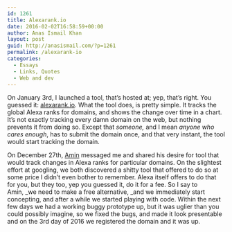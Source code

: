 ```yaml
---
id: 1261
title: Alexarank.io
date: 2016-02-02T16:58:59+00:00
author: Anas Ismail Khan
layout: post
guid: http://anasismail.com/?p=1261
permalink: /alexarank-io
categories:
  - Essays
  - Links, Quotes
  - Web and dev
---
```

On January 3rd, I launched a tool, that&#8217;s hosted at; yep, that&#8217;s right. You guessed it: [alexarank.io](http://alexarank.io). What the tool does, is pretty simple. It tracks the global Alexa ranks for domains, and shows the change over time in a chart. It&#8217;s not exactly tracking every damn domain on the web, but nothing prevents it from doing so. Except that _someone,_ and I mean _anyone who cares enough_, has to submit the domain once, and that very instant, the tool would start tracking the domain.

On December 27th, [Amin](http://amineftegarie.nl) messaged me and shared his desire for tool that would track changes in Alexa ranks for particular domains. On the slightest effort at googling, we both discovered a shitty tool that offered to do so at some price I didn&#8217;t even bother to remember. Alexa itself offers to do that for you, but they too, yep you guessed it, do it for a fee. So I say to Amin, _we need to make a free alternative, _and we immediately start concepting, and after a while we started playing with code. Within the next few days we had a working buggy prototype up, but it was uglier than you could possibly imagine, so we fixed the bugs, and made it look presentable and on the 3rd day of 2016 we registered the domain and it was up.